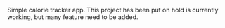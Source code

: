 Simple calorie tracker app. This project has been put on hold is currently working, but many feature need to be added. 

